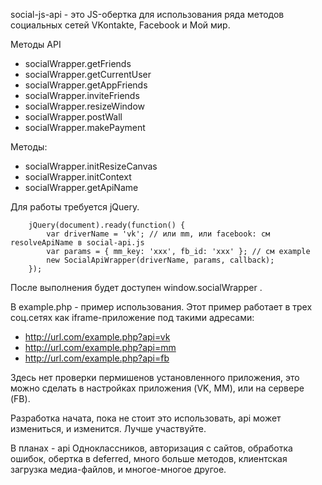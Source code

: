 social-js-api - это JS-обертка для использования ряда методов социальных сетей VKontakte, Facebook и Мой мир.

Методы API

*  socialWrapper.getFriends
*  socialWrapper.getCurrentUser
*  socialWrapper.getAppFriends
*  socialWrapper.inviteFriends
*  socialWrapper.resizeWindow
*  socialWrapper.postWall
*  socialWrapper.makePayment

Методы:

*  socialWrapper.initResizeCanvas
*  socialWrapper.initContext
*  socialWrapper.getApiName

Для работы требуется jQuery.

		jQuery(document).ready(function() {
			var driverName = 'vk'; // или mm, или facebook: см resolveApiName в social-api.js
			var params = { mm_key: 'xxx', fb_id: 'xxx' }; // см example 
			new SocialApiWrapper(driverName, params, callback);
		});

После выполнения будет доступен window.socialWrapper .

В example.php - пример использования. Этот пример работает в трех соц.сетях как iframe-приложение под такими адресами:

*  http://url.com/example.php?api=vk
*  http://url.com/example.php?api=mm
*  http://url.com/example.php?api=fb

Здесь нет проверки пермишенов установленного приложения, это можно сделать в настройках приложения (VK, MM), или на сервере (FB).

Разработка начата, пока не стоит это использовать, api может измениться, и изменится. Лучше участвуйте.

В планах - api Одноклассников, авторизация с сайтов, обработка ошибок, обертка в deferred, много больше методов, клиентская загрузка медиа-файлов, и многое-многое другое.
